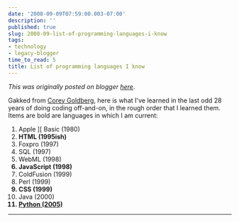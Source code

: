```yaml
---
date: '2008-09-09T07:59:00.003-07:00'
description: ''
published: true
slug: 2008-09-list-of-programming-languages-i-know
tags:
- technology
- legacy-blogger
time_to_read: 5
title: List of programming languages I know
---
```


*This was originally posted on blogger [here](https://pydanny.blogspot.com/2008/09/list-of-programming-languages-i-know.html)*.

Gakked from <a href="http://coreygoldberg.blogspot.com/search/label/python">Corey Goldberg</a>, here is what I've learned in the last odd 28 years of doing coding off-and-on, in the rough order that I learned them.  Items are bold are languages in which I am current:<br /><ol><li>Apple ][ Basic (1980)<br /></li><li><span style="font-weight: bold;">HTML (1995ish)</span><br /></li><li>Foxpro (1997)<br /></li><li>SQL (1997)<br /></li><li>WebML (1998)<br /></li><li style="font-weight: bold;">JavaScript (1998)<br /></li><li>ColdFusion (1999)<br /></li><li>Perl (1999)<br /></li><li style="font-weight: bold;">CSS (1999)<br /></li><li> Java (2000)<br /></li><li style="font-weight: bold;"><a href="http://python.org/">Python (2005)<br /></a></li></ol>

---

